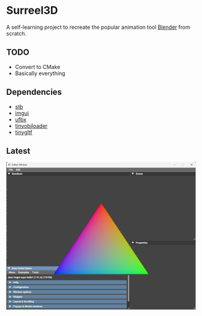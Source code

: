 # Surreel3D
A self-learning project to recreate the popular animation tool [Blender](https://www.blender.org/) from scratch. 

## TODO
* Convert to CMake
* Basically everything

## Dependencies
* [stb](https://github.com/nothings/stb)
* [imgui](https://github.com/ocornut/imgui)
* [ufbx](https://github.com/ufbx/ufbx)
* [tinyobjloader](https://github.com/tinyobjloader/tinyobjloader)
* [tinygltf](https://github.com/syoyo/tinygltf)

## Latest
![latest](./images/latest.png)